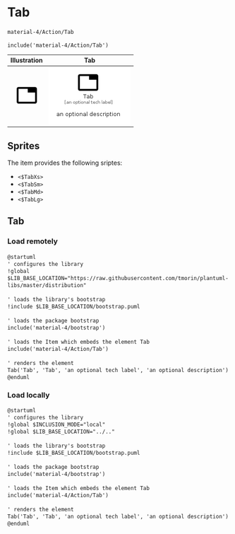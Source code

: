 # Tab


```text
material-4/Action/Tab
```

```text
include('material-4/Action/Tab')
```



| Illustration | Tab |
| :---: | :---: |
| ![illustration for Illustration](../../material-4/Action/Tab.png) | ![illustration for Tab](../../material-4/Action/Tab.Local.png) |



## Sprites
The item provides the following sriptes:

- `<$TabXs>`
- `<$TabSm>`
- `<$TabMd>`
- `<$TabLg>`





## Tab

### Load remotely
```plantuml
@startuml
' configures the library
!global $LIB_BASE_LOCATION="https://raw.githubusercontent.com/tmorin/plantuml-libs/master/distribution"

' loads the library's bootstrap
!include $LIB_BASE_LOCATION/bootstrap.puml

' loads the package bootstrap
include('material-4/bootstrap')

' loads the Item which embeds the element Tab
include('material-4/Action/Tab')

' renders the element
Tab('Tab', 'Tab', 'an optional tech label', 'an optional description')
@enduml
```

### Load locally
```plantuml
@startuml
' configures the library
!global $INCLUSION_MODE="local"
!global $LIB_BASE_LOCATION="../.."

' loads the library's bootstrap
!include $LIB_BASE_LOCATION/bootstrap.puml

' loads the package bootstrap
include('material-4/bootstrap')

' loads the Item which embeds the element Tab
include('material-4/Action/Tab')

' renders the element
Tab('Tab', 'Tab', 'an optional tech label', 'an optional description')
@enduml
```

